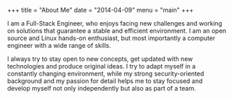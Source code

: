 +++
title = "About Me"
date = "2014-04-09"
menu = "main"
+++


I am a Full-Stack Engineer, who enjoys facing new challenges and working on
solutions that guarantee a stable and efficient environment. I am an open
source and Linux hands-on enthusiast, but most importantly a computer engineer
with a wide range of skills.

I always try to stay open to new concepts, get updated with new technologies
and produce original ideas. I try to adapt myself in a constantly changing
environment, while my strong security-oriented background and my passion for
detail helps me to stay focused and develop myself not only independently but
also as part of a team.

